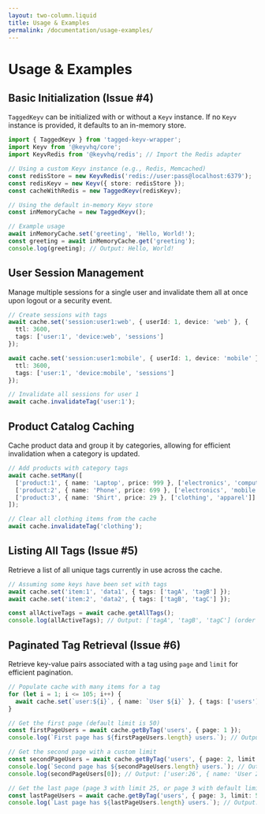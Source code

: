 ```yaml
---
layout: two-column.liquid
title: Usage & Examples
permalink: /documentation/usage-examples/
---
```


# Usage & Examples

## Basic Initialization (Issue #4)

`TaggedKeyv` can be initialized with or without a `Keyv` instance. If no `Keyv` instance is provided, it defaults to an in-memory store.

```typescript
import { TaggedKeyv } from 'tagged-keyv-wrapper';
import Keyv from '@keyvhq/core';
import KeyvRedis from '@keyvhq/redis'; // Import the Redis adapter

// Using a custom Keyv instance (e.g., Redis, Memcached)
const redisStore = new KeyvRedis('redis://user:pass@localhost:6379');
const redisKeyv = new Keyv({ store: redisStore });
const cacheWithRedis = new TaggedKeyv(redisKeyv);

// Using the default in-memory Keyv store
const inMemoryCache = new TaggedKeyv();

// Example usage
await inMemoryCache.set('greeting', 'Hello, World!');
const greeting = await inMemoryCache.get('greeting');
console.log(greeting); // Output: Hello, World!
```

## User Session Management

Manage multiple sessions for a single user and invalidate them all at once upon logout or a security event.

```typescript
// Create sessions with tags
await cache.set('session:user1:web', { userId: 1, device: 'web' }, {
  ttl: 3600,
  tags: ['user:1', 'device:web', 'sessions']
});

await cache.set('session:user1:mobile', { userId: 1, device: 'mobile' }, {
  ttl: 3600,
  tags: ['user:1', 'device:mobile', 'sessions']
});

// Invalidate all sessions for user 1
await cache.invalidateTag('user:1');
```

## Product Catalog Caching

Cache product data and group it by categories, allowing for efficient invalidation when a category is updated.

```typescript
// Add products with category tags
await cache.setMany([
  ['product:1', { name: 'Laptop', price: 999 }, ['electronics', 'computers']],
  ['product:2', { name: 'Phone', price: 699 }, ['electronics', 'mobile']],
  ['product:3', { name: 'Shirt', price: 29 }, ['clothing', 'apparel']]
]);

// Clear all clothing items from the cache
await cache.invalidateTag('clothing');
```

## Listing All Tags (Issue #5)

Retrieve a list of all unique tags currently in use across the cache.

```typescript
// Assuming some keys have been set with tags
await cache.set('item:1', 'data1', { tags: ['tagA', 'tagB'] });
await cache.set('item:2', 'data2', { tags: ['tagB', 'tagC'] });

const allActiveTags = await cache.getAllTags();
console.log(allActiveTags); // Output: ['tagA', 'tagB', 'tagC'] (order may vary)
```

## Paginated Tag Retrieval (Issue #6)

Retrieve key-value pairs associated with a tag using `page` and `limit` for efficient pagination.

```typescript
// Populate cache with many items for a tag
for (let i = 1; i <= 105; i++) {
  await cache.set(`user:${i}`, { name: `User ${i}` }, { tags: ['users'] });
}

// Get the first page (default limit is 50)
const firstPageUsers = await cache.getByTag('users', { page: 1 });
console.log(`First page has ${firstPageUsers.length} users.`); // Output: First page has 50 users.

// Get the second page with a custom limit
const secondPageUsers = await cache.getByTag('users', { page: 2, limit: 25 });
console.log(`Second page has ${secondPageUsers.length} users.`); // Output: Second page has 25 users.
console.log(secondPageUsers[0]); // Output: ['user:26', { name: 'User 26' }]

// Get the last page (page 3 with limit 25, or page 3 with default limit 50)
const lastPageUsers = await cache.getByTag('users', { page: 3, limit: 50 });
console.log(`Last page has ${lastPageUsers.length} users.`); // Output: Last page has 5 users.
```